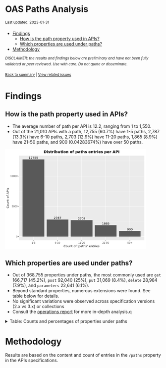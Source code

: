 OAS Paths Analysis
================
<sup>Last updated: 2023-01-31</sup>

- <a href="#findings" id="toc-findings">Findings</a>
  - <a href="#how-is-the-path-property-used-in-apis"
    id="toc-how-is-the-path-property-used-in-apis">How is the path property
    used in APIs?</a>
  - <a href="#which-properties-are-used-under-paths"
    id="toc-which-properties-are-used-under-paths">Which properties are used
    under paths?</a>
- <a href="#methodology" id="toc-methodology">Methodology</a>

<sup>*DISCLAIMER: the results and findings below are preliminary and
have not been fully validated or peer reviewed. Use with care. Do not
quote or disseminate.*</sup>

<sup>[Back to summary](oas_summary.md) \| [View related
issues](https://github.com/postman-open-technologies/knowledge-base/labels/oas%3Apaths)</sup>

# Findings

## How is the path property used in APIs?

- The average number of path per API is 12.2, ranging from 1 to 1,550.
- Out of the 21,010 APIs with a path, 12,755 (60.7%) have 1-5 paths,
  2,787 (13.3%) have 6-10 paths, 2,703 (12.9%) have 11-20 paths, 1,865
  (8.9%) have 21-50 paths, and 900 (0.04283674%) have over 50 paths.

<img src="oas_paths_files/figure-gfm/oas_paths_buckets_barplot-1.png" width="90%" />

## Which properties are used under paths?

- Out of 368,755 properties under paths, the most commonly used are
  `get` 166,717 (45.2%), `post` 92,040 (25%), `put` 31,069 (8.4%),
  `delete` 28,984 (7.9%), and `parameters` 22,641 (6.1%).
- Beyond standard properties, numerous extensions were found. See table
  below for details.
- No significant variations were observed across specification versions
  (2.x vs 3.x) or collections
- Consult the [operations report](oas_paths_operations.md) for more
  in-depth analysis.q

<details>
<summary>
Table: Counts and percentages of properties under paths
</summary>

| property                               |      n |       pct |
|:---------------------------------------|-------:|----------:|
| get                                    | 166717 | 0.4521078 |
| post                                   |  92040 | 0.2495966 |
| put                                    |  31069 | 0.0842538 |
| delete                                 |  28984 | 0.0785996 |
| parameters                             |  22641 | 0.0613985 |
| patch                                  |   8111 | 0.0219956 |
| x-swagger-router-controller            |   6250 | 0.0169489 |
| \$ref                                  |   4596 | 0.0124636 |
| description                            |   1800 | 0.0048813 |
| servers                                |   1242 | 0.0033681 |
| options                                |    742 | 0.0020122 |
| summary                                |    731 | 0.0019823 |
| x-endpoint                             |    687 | 0.0018630 |
| x-platforms-available                  |    663 | 0.0017979 |
| head                                   |    341 | 0.0009247 |
| x-swagger-pipe                         |    294 | 0.0007973 |
| x-route-enum                           |    291 | 0.0007891 |
| x-twilio                               |    250 | 0.0006780 |
| x-api-version                          |    175 | 0.0004746 |
| x-summary                              |    146 | 0.0003959 |
| x-linode-cli-command                   |    133 | 0.0003607 |
| x-path-type                            |    129 | 0.0003498 |
| x-default-output-properties            |    129 | 0.0003498 |
| x-description                          |     81 | 0.0002197 |
| x-restlet                              |     67 | 0.0001817 |
| x-related-model                        |     45 | 0.0001220 |
| x-gelato-group                         |     39 | 0.0001058 |
| x-vault-unauthenticated                |     34 | 0.0000922 |
| x-amazon-apigateway-any-method         |     29 | 0.0000786 |
| x-controller                           |     25 | 0.0000678 |
| x-modules                              |     25 | 0.0000678 |
| x-vault-sudo                           |     25 | 0.0000678 |
| trace                                  |     15 | 0.0000407 |
| x-ms-notification-content              |     15 | 0.0000407 |
| x-WM-COMPLETE_PATH                     |     14 | 0.0000380 |
| x-a127-apply                           |     14 | 0.0000380 |
| x-amf-description                      |     11 | 0.0000298 |
| x-vault-createSupported                |     11 | 0.0000298 |
| x-swagger-section-capabilities         |      9 | 0.0000244 |
| x-eac-ignore                           |      8 | 0.0000217 |
| x-external                             |      7 | 0.0000190 |
| x-swagger-section-2fa-bypass-permitted |      7 | 0.0000190 |
| x-internal                             |      7 | 0.0000190 |
| x-data_classification                  |      7 | 0.0000190 |
| x-volos-apply                          |      7 | 0.0000190 |
| x-order                                |      6 | 0.0000163 |
| x-last-modified                        |      6 | 0.0000163 |
| x-zendesk-owner                        |      6 | 0.0000163 |
| x-controller-interface                 |      6 | 0.0000163 |
| x-swagger-route-controller             |      5 | 0.0000136 |
| x-handler                              |      4 | 0.0000108 |
| x-private                              |      4 | 0.0000108 |
| x-python-connexion-openapi-name        |      4 | 0.0000108 |
| x-kusk                                 |      4 | 0.0000108 |
| x-snyk-api-resource                    |      4 | 0.0000108 |
| x-vertx-event-bus                      |      3 | 0.0000081 |
| x-annotation-counting                  |      2 | 0.0000054 |
| x-style-validator-ignored              |      2 | 0.0000054 |
| x-annotation-clearanceLevel            |      2 | 0.0000054 |
| x-wso2-sandbox-endpoints               |      2 | 0.0000054 |
| x-amzn-api-sandbox                     |      2 | 0.0000054 |
| x-annotation-meta-data                 |      2 | 0.0000054 |
| x-wso2-production-endpoints            |      2 | 0.0000054 |
| x-db-table-name                        |      2 | 0.0000054 |
| x-vendor-method                        |      2 | 0.0000054 |
| x-oba-custom                           |      2 | 0.0000054 |
| x-annotation-experimental              |      2 | 0.0000054 |
| x-exegesis-controller                  |      2 | 0.0000054 |
| x-oad-type                             |      1 | 0.0000027 |
| x-DNB-Name                             |      1 | 0.0000027 |
| x-comment                              |      1 | 0.0000027 |
| x-swagstar                             |      1 | 0.0000027 |
| x-temp                                 |      1 | 0.0000027 |
| x-test                                 |      1 | 0.0000027 |
| x-openapi-router-controller            |      1 | 0.0000027 |
| x-wso2-request-interceptor             |      1 | 0.0000027 |
| x-a127-authorizations                  |      1 | 0.0000027 |
| x-zally-ignore                         |      1 | 0.0000027 |
| x-wso2-disable-security                |      1 | 0.0000027 |
| x-bank                                 |      1 | 0.0000027 |
| x-route-filters                        |      1 | 0.0000027 |
| x-volos-authorizations                 |      1 | 0.0000027 |
| x-kong-plugin-key-auth                 |      1 | 0.0000027 |
| x-DNB-ID                               |      1 | 0.0000027 |

</details>

# Methodology

Results are based on the content and count of entries in the `/paths`
property in the APIs specifications.
